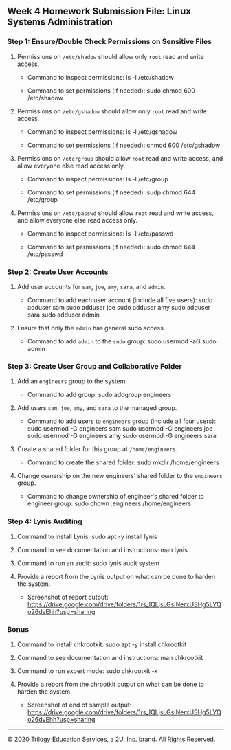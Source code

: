 ## Week 4 Homework Submission File: Linux Systems Administration

### Step 1: Ensure/Double Check Permissions on Sensitive Files

1. Permissions on `/etc/shadow` should allow only `root` read and write access.

   - Command to inspect permissions: ls -l /etc/shadow

   - Command to set permissions (if needed): sudo chmod 600 /etc/shadow

2. Permissions on `/etc/gshadow` should allow only `root` read and write access.

   - Command to inspect permissions: ls -l /etc/gshadow

   - Command to set permissions (if needed): chmod 600 /etc/gshadow

3. Permissions on `/etc/group` should allow `root` read and write access, and allow everyone else read access only.

   - Command to inspect permissions: ls -l /etc/group

   - Command to set permissions (if needed): sudp chmod 644 /etc/group 

4. Permissions on `/etc/passwd` should allow `root` read and write access, and allow everyone else read access only.

   - Command to inspect permissions: ls -l /etc/passwd

   - Command to set permissions (if needed): sudo chmod 644 /etc/passwd

### Step 2: Create User Accounts

1. Add user accounts for `sam`, `joe`, `amy`, `sara`, and `admin`.

   - Command to add each user account (include all five users):
     sudo adduser sam
     sudo adduser joe
     sudo adduser amy
     sudo adduser sara
     sudo adduser admin

2. Ensure that only the `admin` has general sudo access.

   - Command to add `admin` to the `sudo` group: sudo usermod -aG sudo admin

### Step 3: Create User Group and Collaborative Folder

1. Add an `engineers` group to the system.

   - Command to add group: sudo addgroup engineers

2. Add users `sam`, `joe`, `amy`, and `sara` to the managed group.

   - Command to add users to `engineers` group (include all four users):
     sudo usermod -G engineers sam
     sudo usermod -G engineers joe
     sudo usermod -G engineers amy
     sudo usermod -G engineers sara


3. Create a shared folder for this group at `/home/engineers`.

   - Command to create the shared folder: sudo mkdir /home/engineers

4. Change ownership on the new engineers' shared folder to the `engineers` group.

   - Command to change ownership of engineer's shared folder to engineer group: sudo chown :engineers /home/engineers

### Step 4: Lynis Auditing

1. Command to install Lynis: sudo apt -y install lynis

2. Command to see documentation and instructions: man lynis

3. Command to run an audit: sudo lynis audit system

4. Provide a report from the Lynis output on what can be done to harden the system.

   - Screenshot of report output: https://drive.google.com/drive/folders/1rs_IQLjsLGsINerxUSHg5LYQo26dyEhh?usp=sharing


### Bonus

1. Command to install chkrootkit: sudo apt -y install chkrootkit

2. Command to see documentation and instructions: man chkrootkit

3. Command to run expert mode: sudo chkrootkit -x

4. Provide a report from the chrootkit output on what can be done to harden the system.
   - Screenshot of end of sample output: https://drive.google.com/drive/folders/1rs_IQLjsLGsINerxUSHg5LYQo26dyEhh?usp=sharing

---

© 2020 Trilogy Education Services, a 2U, Inc. brand. All Rights Reserved.
